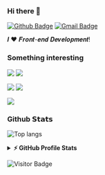 ### Hi there 👋
[![Github Badge](https://img.shields.io/badge/-@nupzil-%23181717?style=flat-square&logo=github)](https://github.com/nupzil)
[![Gmail Badge](https://img.shields.io/badge/-vvgvjks@gmail.com-c14438?style=flat-square&logo=Gmail&logoColor=white&link=vvgvjks@gmail.com)](vvgvjks@gmail.com)

𝑰 ❤️ 𝑭𝒓𝒐𝒏𝒕-𝒆𝒏𝒅 𝑫𝒆𝒗𝒆𝒍𝒐𝒑𝒎𝒆𝒏𝒕!

### Something interesting

[![](https://github-readme-stats.vercel.app/api/pin/?username=nupzil&repo=grpc-proxy-interceptor)](https://github.com/nupzil/grpc-proxy-interceptor) 
[![](https://github-readme-stats.vercel.app/api/pin/?username=nupzil&repo=useful-scripts)](https://github.com/nupzil/useful-scripts) 

[![](https://github-readme-stats.vercel.app/api/pin/?username=nupzil&repo=nuinex)](https://github.com/nupzil/nuinex)
[![](https://github-readme-stats.vercel.app/api/pin/?username=nupzil&repo=node-coverage-report)](https://github.com/nupzil/node-coverage-report) 

[![](https://github-readme-stats.vercel.app/api/pin/?username=nupzil&repo=alley)](https://github.com/nupzil/alley) 

### Github 𝗦𝘁𝗮𝘁𝘀

![Top langs](https://github-readme-stats.vercel.app/api/top-langs/?username=nupzil&hide_langs_below=1&theme=default&line_height=27&layout=compact&hide=scss,html,starlark,java,css)

<details>
  <summary><b>⚡ GitHub Profile Stats</b></summary>
  <img alt="nupzil's github stats" src="https://github-readme-stats.vercel.app/api?username=nupzil&show_icons=true&theme=dracula" />
</details>

![Visitor Badge](https://komarev.com/ghpvc/?username=nupzil&label=Profile%20views&color=0e75b6&style=flat)
